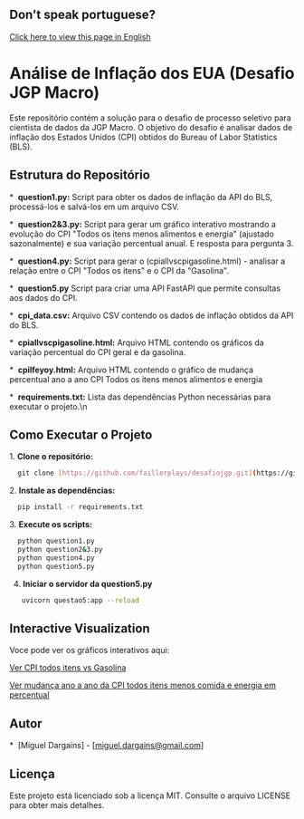 ## Don't speak portuguese?
[Click here to view this page in English](https://github.com/faillerplays/desafiojgp/blob/main/README-en.md)
# Análise de Inflação dos EUA (Desafio JGP Macro)

Este repositório contém a solução para o desafio de processo seletivo para cientista de dados da JGP Macro. O objetivo do desafio é analisar dados de inflação dos Estados Unidos (CPI) obtidos do Bureau of Labor Statistics (BLS).

## Estrutura do Repositório

*  **question1.py:** Script para obter os dados de inflação da API do BLS, processá-los e salvá-los em um arquivo CSV.

*  **question2&3.py:** Script para gerar um gráfico interativo mostrando a evolução do CPI "Todos os itens menos alimentos e energia" (ajustado sazonalmente) e sua variação percentual anual. E resposta para pergunta 3.

*  **question4.py:** Script para gerar o (cpiallvscpigasoline.html) - analisar a relação entre o CPI "Todos os itens" e o CPI da "Gasolina".

*  **question5.py** Script para criar uma API FastAPI que permite consultas aos dados do CPI.

*  **cpi_data.csv:** Arquivo CSV contendo os dados de inflação obtidos da API do BLS.

*  **cpiallvscpigasoline.html:** Arquivo HTML contendo os gráficos da variação percentual do CPI geral e da gasolina.

*  **cpilfeyoy.html:** Arquivo HTML contendo o gráfico de mudança percentual ano a ano CPI Todos os itens menos alimentos e energia 

*  **requirements.txt:** Lista das dependências Python necessárias para executar o projeto.\n

## Como Executar o Projeto

1. **Clone o repositório:**
  
```bash
  git clone [https://github.com/faillerplays/desafiojgp.git](https://github.com/faillerplays/desafiojgp.git)
```


2. **Instale as dependências:**
  
```bash
  pip install -r requirements.txt
```


3. **Execute os scripts:**
  
```bash
  python question1.py
  python question2&3.py
  python question4.py
  python question5.py
```
4. **Iniciar o servidor da question5.py**
  
```bash
   uvicorn questao5:app --reload
```

## Interactive Visualization

Voce pode ver os gráficos interativos aqui:

[Ver CPI todos itens vs Gasolina](https://faillerplays.github.io/desafiojgp/cpiallvscpigasoline.html)

[Ver mudança ano a ano da CPI todos itens menos comida e energia em percentual](https://faillerplays.github.io/desafiojgp/cpilfeyoy.html)


## Autor

*  [Miguel Dargains] - [miguel.dargains@gmail.com]

## Licença

Este projeto está licenciado sob a licença MIT. Consulte o arquivo LICENSE para obter mais detalhes.
